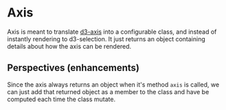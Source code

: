 # Axis
Axis is meant to translate [d3-axis](https://github.com/d3/d3-axis) into a configurable class, and instead of instantly rendering to d3-selection. It just returns an object containing details about how the axis can be rendered.


## Perspectives (enhancements)
Since the axis always returns an object when it's method `axis` is called, we can just add that returned object as a member to the class and have be computed each time the class mutate.

